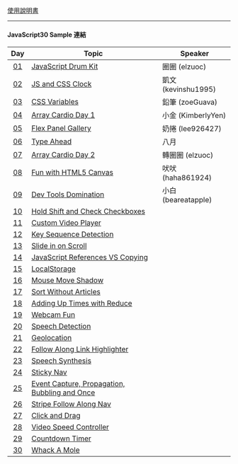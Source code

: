 [使用說明書](https://rabbit-church.notion.site/JS30-README-ee1cc150ece5490ab6b6edc3cf47bdaa)

---

#### **JavaScript30 Sample 連結**

|                          Day                          | Topic                                                                                                  | Speaker             |
| :---------------------------------------------------: | ------------------------------------------------------------------------------------------------------ | ------------------- |
| [01](https://rabbittee.github.io/JavaScript30/day01/) | [JavaScript Drum Kit](https://rabbittee.github.io/JavaScript30/day01/sample)                           | 圈圈 (elzuoc)       |
| [02](https://rabbittee.github.io/JavaScript30/day02/) | [JS and CSS Clock](https://rabbittee.github.io/JavaScript30/day02/sample)                              | 凱文 (kevinshu1995) |
| [03](https://rabbittee.github.io/JavaScript30/day03/) | [CSS Variables](https://rabbittee.github.io/JavaScript30/day03/sample)                                 | 鉛筆 (zoeGuava)     |
| [04](https://rabbittee.github.io/JavaScript30/day04/) | [Array Cardio Day 1](https://rabbittee.github.io/JavaScript30/day04/sample)                            | 小金 (KimberlyYen)  |
| [05](https://rabbittee.github.io/JavaScript30/day05/) | [Flex Panel Gallery](https://rabbittee.github.io/JavaScript30/day05/sample)                            | 奶捲 (lee926427)    |
| [06](https://rabbittee.github.io/JavaScript30/day06/) | [Type Ahead](https://rabbittee.github.io/JavaScript30/day06/sample)                                    | 八月                |
| [07](https://rabbittee.github.io/JavaScript30/day07/) | [Array Cardio Day 2](https://rabbittee.github.io/JavaScript30/day07/sample)                            | 轉圈圈 (elzuoc)     |
| [08](https://rabbittee.github.io/JavaScript30/day08/) | [Fun with HTML5 Canvas](https://rabbittee.github.io/JavaScript30/day08/sample)                         | 吠吠 (haha861924)   |
| [09](https://rabbittee.github.io/JavaScript30/day09/) | [Dev Tools Domination](https://rabbittee.github.io/JavaScript30/day09/sample)                          | 小白 (beareatapple) |
| [10](https://rabbittee.github.io/JavaScript30/day10/) | [Hold Shift and Check Checkboxes](https://rabbittee.github.io/JavaScript30/day10/sample)               |
| [11](https://rabbittee.github.io/JavaScript30/day11/) | [Custom Video Player](https://rabbittee.github.io/JavaScript30/day11/sample)                           |
| [12](https://rabbittee.github.io/JavaScript30/day12/) | [Key Sequence Detection](https://rabbittee.github.io/JavaScript30/day12/sample)                        |
| [13](https://rabbittee.github.io/JavaScript30/day13/) | [Slide in on Scroll](https://rabbittee.github.io/JavaScript30/day13/sample)                            |
| [14](https://rabbittee.github.io/JavaScript30/day14/) | [JavaScript References VS Copying](https://rabbittee.github.io/JavaScript30/day14/sample)              |
| [15](https://rabbittee.github.io/JavaScript30/day15/) | [LocalStorage](https://rabbittee.github.io/JavaScript30/day15/sample)                                  |
| [16](https://rabbittee.github.io/JavaScript30/day16/) | [Mouse Move Shadow](https://rabbittee.github.io/JavaScript30/day16/sample)                             |
| [17](https://rabbittee.github.io/JavaScript30/day17/) | [Sort Without Articles](https://rabbittee.github.io/JavaScript30/day17/sample)                         |
| [18](https://rabbittee.github.io/JavaScript30/day18/) | [Adding Up Times with Reduce](https://rabbittee.github.io/JavaScript30/day18/sample)                   |
| [19](https://rabbittee.github.io/JavaScript30/day19/) | [Webcam Fun](https://rabbittee.github.io/JavaScript30/day19/sample)                                    |
| [20](https://rabbittee.github.io/JavaScript30/day20/) | [Speech Detection](https://rabbittee.github.io/JavaScript30/day20/sample)                              |
| [21](https://rabbittee.github.io/JavaScript30/day21/) | [Geolocation](https://rabbittee.github.io/JavaScript30/day21/sample)                                   |
| [22](https://rabbittee.github.io/JavaScript30/day22/) | [Follow Along Link Highlighter](https://rabbittee.github.io/JavaScript30/day22/sample)                 |
| [23](https://rabbittee.github.io/JavaScript30/day23/) | [Speech Synthesis](https://rabbittee.github.io/JavaScript30/day23/sample)                              |
| [24](https://rabbittee.github.io/JavaScript30/day24/) | [Sticky Nav](https://rabbittee.github.io/JavaScript30/day24/sample)                                    |
| [25](https://rabbittee.github.io/JavaScript30/day25/) | [Event Capture, Propagation, Bubbling and Once](https://rabbittee.github.io/JavaScript30/day25/sample) |
| [26](https://rabbittee.github.io/JavaScript30/day26/) | [Stripe Follow Along Nav](https://rabbittee.github.io/JavaScript30/day26/sample)                       |
| [27](https://rabbittee.github.io/JavaScript30/day27/) | [Click and Drag](https://rabbittee.github.io/JavaScript30/day27/sample)                                |
| [28](https://rabbittee.github.io/JavaScript30/day28/) | [Video Speed Controller](https://rabbittee.github.io/JavaScript30/day28/sample)                        |
| [29](https://rabbittee.github.io/JavaScript30/day29/) | [Countdown Timer](https://rabbittee.github.io/JavaScript30/day29/sample)                               |
| [30](https://rabbittee.github.io/JavaScript30/day30/) | [Whack A Mole](https://rabbittee.github.io/JavaScript30/day30/sample)                                  |

